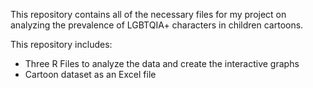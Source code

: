 This repository contains all of the necessary files for my project on analyzing the prevalence of LGBTQIA+ characters in children cartoons.

This repository includes:
- Three R Files to analyze the data and create the interactive graphs
- Cartoon dataset as an Excel file
